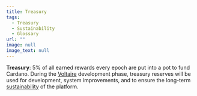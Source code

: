 ```yaml
---
title: Treasury
tags:
  - Treasury
  - Sustainability
  - Glossary
url: ""
image: null
image_text: null
---
```


**Treasury**: 5% of all earned rewards every epoch are put into a pot to fund Cardano. During the [Voltaire](https://www.essentialcardano.io/glossary/voltaire) development phase, treasury reserves will be used for development, system improvements, and to ensure the long-term [sustainability](https://www.essentialcardano.io/glossary/sustainability) of the platform.
